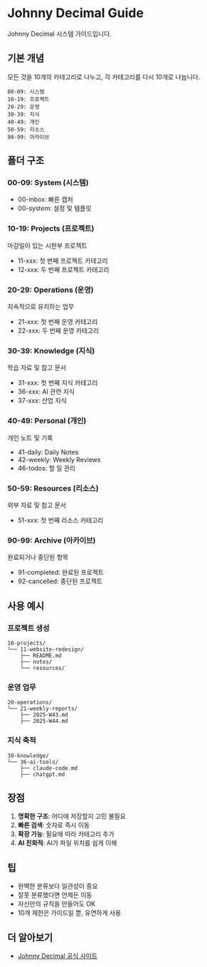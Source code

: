 # Johnny Decimal Guide

Johnny Decimal 시스템 가이드입니다.

## 기본 개념

모든 것을 10개의 카테고리로 나누고, 각 카테고리를 다시 10개로 나눕니다.

```
00-09: 시스템
10-19: 프로젝트
20-29: 운영
30-39: 지식
40-49: 개인
50-59: 리소스
90-99: 아카이브
```

## 폴더 구조

### 00-09: System (시스템)
- 00-inbox: 빠른 캡처
- 00-system: 설정 및 템플릿

### 10-19: Projects (프로젝트)
마감일이 있는 시한부 프로젝트
- 11-xxx: 첫 번째 프로젝트 카테고리
- 12-xxx: 두 번째 프로젝트 카테고리

### 20-29: Operations (운영)
지속적으로 유지하는 업무
- 21-xxx: 첫 번째 운영 카테고리
- 22-xxx: 두 번째 운영 카테고리

### 30-39: Knowledge (지식)
학습 자료 및 참고 문서
- 31-xxx: 첫 번째 지식 카테고리
- 36-xxx: AI 관련 지식
- 37-xxx: 산업 지식

### 40-49: Personal (개인)
개인 노트 및 기록
- 41-daily: Daily Notes
- 42-weekly: Weekly Reviews
- 46-todos: 할 일 관리

### 50-59: Resources (리소스)
외부 자료 및 참고 문서
- 51-xxx: 첫 번째 리소스 카테고리

### 90-99: Archive (아카이브)
완료되거나 중단된 항목
- 91-completed: 완료된 프로젝트
- 92-cancelled: 중단된 프로젝트

## 사용 예시

### 프로젝트 생성
```
10-projects/
└── 11-website-redesign/
    ├── README.md
    ├── notes/
    └── resources/
```

### 운영 업무
```
20-operations/
└── 21-weekly-reports/
    ├── 2025-W43.md
    ├── 2025-W44.md
```

### 지식 축적
```
30-knowledge/
└── 36-ai-tools/
    ├── claude-code.md
    ├── chatgpt.md
```

## 장점

1. **명확한 구조**: 어디에 저장할지 고민 불필요
2. **빠른 검색**: 숫자로 즉시 이동
3. **확장 가능**: 필요에 따라 카테고리 추가
4. **AI 친화적**: AI가 파일 위치를 쉽게 이해

## 팁

- 완벽한 분류보다 일관성이 중요
- 잘못 분류했다면 언제든 이동
- 자신만의 규칙을 만들어도 OK
- 10개 제한은 가이드일 뿐, 유연하게 사용

## 더 알아보기

- [Johnny Decimal 공식 사이트](https://johnnydecimal.com)
